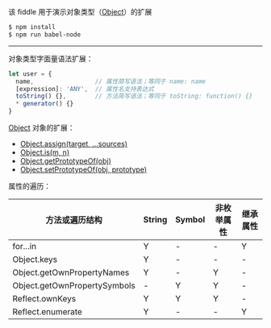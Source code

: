 该 fiddle 用于演示对象类型（[Object](http://mzl.la/IG0YNC)）的扩展

```sh
$ npm install
$ npm run babel-node
```

---

对象类型字面量语法扩展：

```js
let user = {
  name,                 // 属性简写语法；等同于 name: name
  [expression]: 'ANY',  // 属性名支持表达式
  toString() {},        // 方法简写语法；等同于 toString: function() {}
  * generator() {}
}
```

[Object](http://mzl.la/1ZDxvJO) 对象的扩展：

- [Object.assign(target, ...sources)](http://mzl.la/1Mo3l21)
- [Object.is(m, n)](http://mzl.la/1TyV3KR)
- [Object.getPrototypeOf(obj)](http://mzl.la/1vsvEYf)
- [Object.setPrototypeOf(obj, prototype)](http://mzl.la/1JUKAHF)

属性的遍历：

| 方法或遍历结构 | String | Symbol | 非枚举属性 | 继承属性 |
| --- | --- | --- | --- | --- |
| for...in  | Y | - | - | Y |
| Object.keys | Y | - | - | - |
| Object.getOwnPropertyNames | Y | - | Y | - |
| Object.getOwnPropertySymbols | - | Y | Y | - |
| Reflect.ownKeys | Y | Y | Y | - |
| Reflect.enumerate | Y | - | - | Y |
